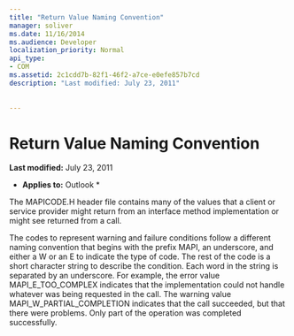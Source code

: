 ```yaml
---
title: "Return Value Naming Convention"
manager: soliver
ms.date: 11/16/2014
ms.audience: Developer
localization_priority: Normal
api_type:
- COM
ms.assetid: 2c1cdd7b-82f1-46f2-a7ce-e0efe857b7cd
description: "Last modified: July 23, 2011"
 
 
---
```


# Return Value Naming Convention

 **Last modified:** July 23, 2011 
  
 * **Applies to:** Outlook * 
  
The MAPICODE.H header file contains many of the values that a client or service provider might return from an interface method implementation or might see returned from a call.
  
The codes to represent warning and failure conditions follow a different naming convention that begins with the prefix MAPI, an underscore, and either a W or an E to indicate the type of code. The rest of the code is a short character string to describe the condition. Each word in the string is separated by an underscore. For example, the error value MAPI_E_TOO_COMPLEX indicates that the implementation could not handle whatever was being requested in the call. The warning value MAPI_W_PARTIAL_COMPLETION indicates that the call succeeded, but that there were problems. Only part of the operation was completed successfully.
  

